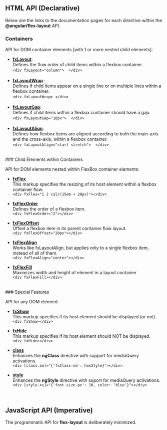 ## HTML API (Declarative)

Below are the links to the documentation pages for each directive within the **@angular/flex-layout** API.

### Containers

API for DOM container elements [with 1 or more nested child elements]:

* **[fxLayout]()**: <br/>Defines the flow order of child items within a flexbox container.<br/>`<div fxLayout="column">  </div>`<br/>&nbsp;
* **[fxLayoutWrap]()**  : <br/>Defines if child items appear on a single line or on multiple lines within a flexbox container.<br/>`<div fxLayoutWrap> </div>`<br/>&nbsp;
* **[fxLayoutGap]()**:<br/>Defines if child items within a flexbox container should have a gap. <br/>`<div fxLayoutGap="10px">  </div>`<br/>&nbsp;
* **[fxLayoutAlign]()**:<br/>Defines how flexbox items are aligned according to both the main-axis and the cross-axis, within a flexbox container. <br/>`<div fxLayoutAlign="start stretch">  </div>`


<br/>
### Child Elements within Containers

API for DOM elements nested within FlexBox container elements:

* **[fxFlex](https://github.com/angular/flex-layout/wiki/fxFlex-API)**<br/>This markup specifies the resizing of its host element within a flexbox container flow.<br/>`<div fxFlex="1 2 calc(15em + 20px)"></div>`

* **[fxFlexOrder]()**<br/>Defines the order of a flexbox item. <br/>`<div fxFlexOrder="2"></div>`

* **[fxFlexOffset]()**<br/>Offset a flexbox item in its parent container flow layout. <br/>`<div fxFlexOffset="20px"></div>`

* **[fxFlexAlign]()**<br/>Works like fxLayoutAlign, but applies only to a single flexbox item, instead of all of them. <br/>`<div fxFlexAlign="center"></div>`

* **[fxFlexFill]()**<br/> Maximizes width and height of element in a layout container <br/>`<div fxFlexFill></div>`


<br/>
### Special Features

API for any DOM element:

* **[fxShow]()**<br/>This markup specifies if its host element should be displayed (or not).<br/>`<div fxShow></div>`

* **[fxHide]()**<br/>This markup specifies if its host element should NOT be displayed.<br/>`<div fxHide></div>`

* **[class]()**<br/>Enhances the **ngClass** directive with support for mediaQuery activations. <br/>`<div [class.sm]="{'fxClass-sm': hasStyle}"></div>`

* **[style]()**<br/>Enhances the **ngStyle** directive with suport for mediaQuery activations. <br/>`<div [style.xs]="{'font-size.px': 10, color: 'blue'}"></div>`


<br/>

## JavaScript API (Imperative)

The programmatic API for **flex-layout** is deliberately minimized. 


